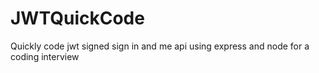 # JWTQuickCode
Quickly code jwt signed sign in and me api using express and node for a coding interview
